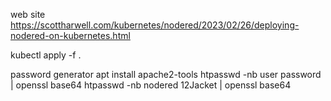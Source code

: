 
web site
https://scottharwell.com/kubernetes/nodered/2023/02/26/deploying-nodered-on-kubernetes.html

kubectl apply -f .

password generator
apt install apache2-tools
htpasswd -nb user password | openssl base64
htpasswd  -nb nodered 12Jacket | openssl base64

